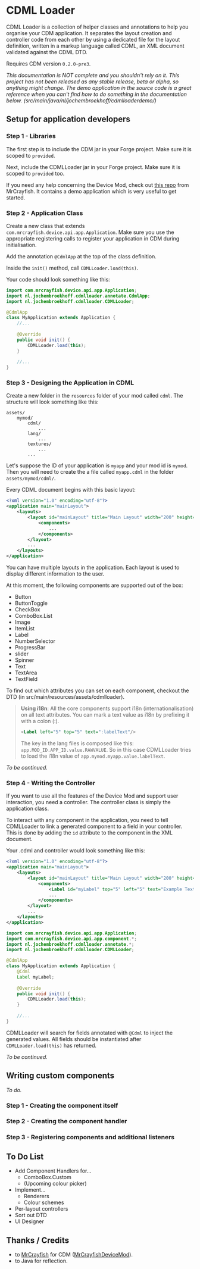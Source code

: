 # CDML Loader

CDML Loader is a collection of helper classes and annotations to help you organise your CDM application.
It separates the layout creation and controller code from each other by using a dedicated file for
the layout definition, written in a markup language called CDML, an XML document validated against the CDML DTD.

Requires CDM version `0.2.0-pre3`.

*This documentation is NOT complete and you shouldn't rely on it. This project has not been released as
any stable release, beta or alpha, so anything might change. The demo application in the source code is a great reference
when you can't find how to do something in the documentation below. (src/main/java/nl/jochembroekhoff/cdmlloaderdemo/)*  

## Setup for application developers

### Step 1 - Libraries
The first step is to include the CDM jar in your Forge project.
Make sure it is scoped to `provided`.

Next, include the CDMLLoader jar in your Forge project.
Make sure it is scoped to `provided` too.

If you need any help concerning the Device Mod, check out [this repo](https://github.com/MrCrayfish/DeviceAPITutorial) from MrCrayfish.
It contains a demo application which is very useful to get started.

### Step 2 - Application Class

Create a new class that extends `com.mrcrayfish.device.api.app.Application`.
Make sure you use the appropriate registering calls to register your application in CDM during initialisation.

Add the annotation `@CdmlApp` at the top of the class definition.

Inside the `init()` method, call `CDMLLoader.load(this)`.

Your code should look something like this:
```java
import com.mrcrayfish.device.api.app.Application;
import nl.jochembroekhoff.cdmlloader.annotate.CdmlApp;
import nl.jochembroekhoff.cdmlloader.CDMLLoader;

@CdmlApp
class MyApplication extends Application {
    //...
    
    @Override
    public void init() {
        CDMLLoader.load(this);
    }
    
    //...
}
``` 

### Step 3 - Designing the Application in CDML
Create a new folder in the `resources` folder of your mod called `cdml`. The structure will look something like this:
```
assets/
    mymod/
        cdml/
            ...
        lang/
            ...
        textures/
            ...
        ...
``` 
Let's suppose the ID of your application is `myapp` and your mod id is `mymod`.
Then you will need to create the a file called `myapp.cdml` in the folder `assets/mymod/cdml/`.

Every CDML document begins with this basic layout:
```xml
<?xml version="1.0" encoding="utf-8"?>
<application main="mainLayout">
    <layouts>
        <layout id="mainLayout" title="Main Layout" width="200" height="100">
            <components>
                ...
            </components>
        </layout>
        ...
    </layouts>
</application>
```

You can have multiple layouts in the application. Each layout is used to display different information to the user.

At this moment, the following components are supported out of the box:
- Button
- ButtonToggle
- CheckBox
- ComboBox.List
- Image
- ItemList
- Label
- NumberSelector
- ProgressBar
- slider
- Spinner
- Text
- TextArea
- TextField

To find out which attributes you can set on each component, checkout the DTD (in src/main/resources/assets/cdmlloader).

> **Using i18n**: All the core components support i18n (internationalisation) on all text attributes.
> You can mark a text value as i18n by prefixing it with a colon (:).
> ```xml
> <Label left="5" top="5" text=":labelText"/>
> ``` 
> The key in the lang files is composed like this: `app.MOD_ID.APP_ID.value.RAWVALUE`.
> So in this case CDMLLoader tries to load the i18n value of `app.mymod.myapp.value.labelText`.

_To be continued._

### Step 4 - Writing the Controller
If you want to use all the features of the Device Mod and support user interaction, you need a controller.
The controller class is simply the application class.

To interact with any component in the application, you need to tell CDMLLoader to link a generated component
to a field in your controller. This is done by adding the `id` attribute to the component in the XML document.

Your .cdml and controller would look something like this:

```xml
<?xml version="1.0" encoding="utf-8"?>
<application main="mainLayout">
    <layouts>
        <layout id="mainLayout" title="Main Layout" width="200" height="100">
            <components>
                <Label id="myLabel" top="5" left="5" text="Example Text"/>
                ...
            </components>
        </layout>
        ...
    </layouts>
</application>
``` 
```java
import com.mrcrayfish.device.api.app.Application;
import com.mrcrayfish.device.api.app.component.*;
import nl.jochembroekhoff.cdmlloader.annotate.*;
import nl.jochembroekhoff.cdmlloader.CDMLLoader;

@CdmlApp
class MyApplication extends Application {
    @Cdml
    Label myLabel;
    
    @Override
    public void init() {
        CDMLLoader.load(this);
    }
    
    //...
}
```

CDMLLoader will search for fields annotated with `@Cdml` to inject the generated values.
All fields should be instantiated after `CDMLLoader.load(this)` has returned.

_To be continued._

## Writing custom components
_To do._

### Step 1 - Creating the component itself

### Step 2 - Creating the component handler

### Step 3 - Registering components and additional listeners

## To Do List
- Add Component Handlers for...
    - ComboBox.Custom
    - (Upcoming colour picker)
- Implement...
    - Renderers
    - Colour schemes
- Per-layout controllers
- Sort out DTD
- UI Designer

## Thanks / Credits

* to [MrCrayfish](https://github.com/MrCrayfish) for CDM ([MrCrayfishDeviceMod](https://github.com/MrCrayfish/MrCrayfishDeviceMod)).
* to Java for reflection.